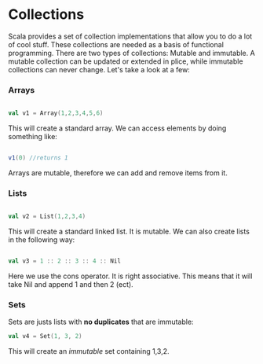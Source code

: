 # Collections

Scala provides a set of collection implementations that allow you to do a lot of cool stuff.  These collections are needed as a basis of functional programming.  There are two types of collections: Mutable and immutable.  A mutable collection can be updated or extended in plice, while immutable collections can never change.  Let's take a look at a few:


### Arrays

```scala

val v1 = Array(1,2,3,4,5,6)

```

This will create a standard array. We can access elements by doing something like:

```scala

v1(0) //returns 1

```
Arrays are mutable, therefore we can add and remove items from it.

### Lists

```scala

val v2 = List(1,2,3,4)


```

This will create a standard linked list.  It is mutable.  We can also create lists in the following way:

```scala

val v3 = 1 :: 2 :: 3 :: 4 :: Nil

```

Here we use the cons operator.  It is right associative.  This means that it will take Nil and append 1 and then 2 (ect).


### Sets

Sets are justs lists with **no duplicates** that are immutable:

```scala
val v4 = Set(1, 3, 2)
```

This will create an *immutable* set containing 1,3,2.

